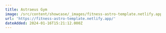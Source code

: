 ```yaml
---
title: Astraeus Gym
image: /src/content/showcase/_images/fitness-astro-template.netlify.app.webp
url: 'https://fitness-astro-template.netlify.app/'
dateAdded: 2024-01-16T15:21:12.000Z
---
```


